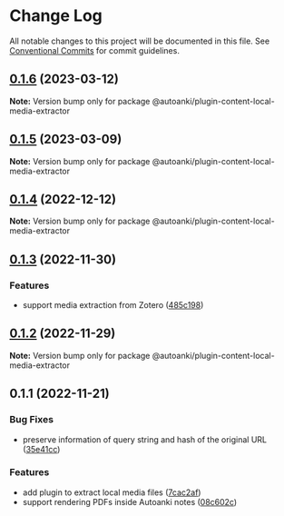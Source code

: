 # Change Log

All notable changes to this project will be documented in this file.
See [Conventional Commits](https://conventionalcommits.org) for commit guidelines.

## [0.1.6](https://github.com/chenlijun99/autoanki/compare/@autoanki/plugin-content-local-media-extractor@0.1.5...@autoanki/plugin-content-local-media-extractor@0.1.6) (2023-03-12)

**Note:** Version bump only for package @autoanki/plugin-content-local-media-extractor

## [0.1.5](https://github.com/chenlijun99/autoanki/compare/@autoanki/plugin-content-local-media-extractor@0.1.4...@autoanki/plugin-content-local-media-extractor@0.1.5) (2023-03-09)

**Note:** Version bump only for package @autoanki/plugin-content-local-media-extractor

## [0.1.4](https://github.com/chenlijun99/autoanki/compare/@autoanki/plugin-content-local-media-extractor@0.1.3...@autoanki/plugin-content-local-media-extractor@0.1.4) (2022-12-12)

**Note:** Version bump only for package @autoanki/plugin-content-local-media-extractor

## [0.1.3](https://github.com/chenlijun99/autoanki/compare/@autoanki/plugin-content-local-media-extractor@0.1.2...@autoanki/plugin-content-local-media-extractor@0.1.3) (2022-11-30)

### Features

- support media extraction from Zotero ([485c198](https://github.com/chenlijun99/autoanki/commit/485c1987859f09f33e5c7b93dc806f248d96df60))

## [0.1.2](https://github.com/chenlijun99/autoanki/compare/@autoanki/plugin-content-local-media-extractor@0.1.1...@autoanki/plugin-content-local-media-extractor@0.1.2) (2022-11-29)

**Note:** Version bump only for package @autoanki/plugin-content-local-media-extractor

## 0.1.1 (2022-11-21)

### Bug Fixes

- preserve information of query string and hash of the original URL ([35e41cc](https://github.com/chenlijun99/autoanki/commit/35e41ccf82005160c5d5082991645a26b95cb20c))

### Features

- add plugin to extract local media files ([7cac2af](https://github.com/chenlijun99/autoanki/commit/7cac2af62d83c332aa98f7edd682df6f049adac0))
- support rendering PDFs inside Autoanki notes ([08c602c](https://github.com/chenlijun99/autoanki/commit/08c602cb836c647c3b2b47daeea84e4a89c73674))
